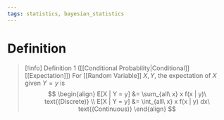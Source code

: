 ```yaml
---
tags: statistics, bayesian_statistics
---
```


# Definition

> [!info] Definition 1 ([[Conditional Probability|Conditional]] [[Expectation]])
> For [[Random Variable]] $X, Y$, the expectation of $X$ given $Y = y$ is
> $$
> \begin{align}
> E[X | Y = y] &= \sum_{all\ x} x f(x | y)\ text{(Discrete)} \\
> E[X | Y = y] &= \int_{all\ x} x f(x | y) dx\ text{(Continuous)}
> \end{align}
> $$